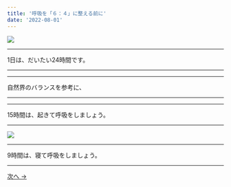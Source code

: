 ```yaml
---
title: '呼吸を「６：４」に整える前に'
date: '2022-08-01'
---
```

![](/images/001.jpg)
***
1日は、だいたい24時間です。
***
***
自然界のバランスを参考に、
***
***
15時間は、起きて呼吸をしましょう。
***
![](/images/001_.jpg)
***
9時間は、寝て呼吸をしましょう。
***
[ 次へ → ](/posts/02)
